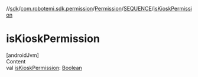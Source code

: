 //[sdk](../../../../index.md)/[com.robotemi.sdk.permission](../../index.md)/[Permission](../index.md)/[SEQUENCE](index.md)/[isKioskPermission](is-kiosk-permission.md)



# isKioskPermission  
[androidJvm]  
Content  
val [isKioskPermission](is-kiosk-permission.md): [Boolean](https://kotlinlang.org/api/latest/jvm/stdlib/kotlin/-boolean/index.html)  



